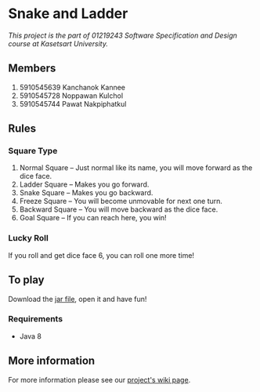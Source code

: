 # Snake and Ladder
_This project is the part of 01219243 Software Specification and Design course at Kasetsart University._

## Members
1. 5910545639 Kanchanok Kannee
1. 5910545728 Noppawan  Kulchol
1. 5910545744 Pawat     Nakpiphatkul

## Rules
### Square Type
1. Normal Square – Just normal like its name, you will move forward as the dice face.
1. Ladder Square – Makes you go forward.
1. Snake Square – Makes you go backward.
1. Freeze Square – You will become unmovable for next one turn.
1. Backward Square – You will move backward as the dice face.
1. Goal Square – If you can reach here, you win!

### Lucky Roll
If you roll and get dice face 6, you can roll one more time!

## To play
Download the [jar file](dist/snake-and-ladder.jar), open it and have fun!

### Requirements
* Java 8

## More information
For more information please see our [project's wiki page](https://github.com/guitarpawat/snake-and-ladder/wiki).
